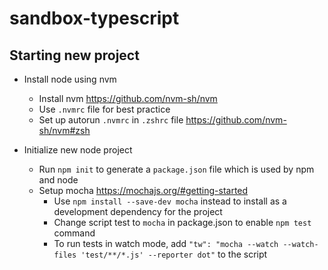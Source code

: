 # sandbox-typescript

## Starting new project

- Install node using nvm

  - Install nvm https://github.com/nvm-sh/nvm
  - Use `.nvmrc` file for best practice
  - Set up autorun `.nvmrc` in `.zshrc` file https://github.com/nvm-sh/nvm#zsh

- Initialize new node project
  - Run `npm init` to generate a `package.json` file which is used by npm and node
  - Setup mocha https://mochajs.org/#getting-started
    - Use `npm install --save-dev mocha` instead to install as a development dependency for the project
    - Change script test to `mocha` in package.json to enable `npm test` command
    - To run tests in watch mode, add `"tw": "mocha --watch --watch-files 'test/**/*.js' --reporter dot"` to the script
